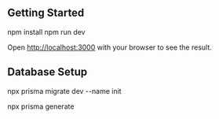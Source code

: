 
## Getting Started

npm install
npm run dev

Open [http://localhost:3000](http://localhost:3000) with your browser to see the result.


## Database Setup

npx prisma migrate dev --name init

npx prisma generate